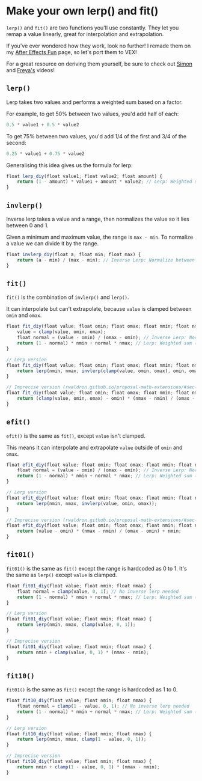 # Make your own lerp() and fit()
`lerp()` and `fit()` are two functions you'll use constantly. They let you remap a value linearly, great for interpolation and extrapolation.

If you've ever wondered how they work, look no further! I remade them on my [After Effects Fun](https://github.com/MysteryPancake/After-Effects-Fun) page, so let's port them to VEX!

For a great resource on deriving them yourself, be sure to check out [Simon](https://www.youtube.com/watch?v=YJB1QnEmlTs) and [Freya's](https://www.youtube.com/watch?v=aVwxzDHniEw) videos!

## `lerp()`
Lerp takes two values and performs a weighted sum based on a factor.

For example, to get 50% between two values, you'd add half of each:

```js
0.5 * value1 + 0.5 * value2
```

To get 75% between two values, you'd add 1/4 of the first and 3/4 of the second:

```js
0.25 * value1 + 0.75 * value2
```

Generalising this idea gives us the formula for lerp:

```js
float lerp_diy(float value1; float value2; float amount) {
	return (1 - amount) * value1 + amount * value2; // Lerp: Weighted sum (e.g. 25% of value 1, 75% of value 2)
}
```

## `invlerp()`
Inverse lerp takes a value and a range, then normalizes the value so it lies between 0 and 1.

Given a minimum and maximum value, the range is `max - min`. To normalize a value we can divide it by the range.

```js
float invlerp_diy(float a; float min; float max) {
	return (a - min) / (max - min); // Inverse Lerp: Normalize between 0 and 1 (cannot exceed)
}
```

## `fit()`
`fit()` is the combination of `invlerp()` and `lerp()`.

It can interpolate but can't extrapolate, because `value` is clamped between `omin` and `omax`.

```js
float fit_diy(float value; float omin; float omax; float nmin; float nmax) {
	value = clamp(value, omin, omax);
	float normal = (value - omin) / (omax - omin); // Inverse Lerp: Normalize between 0 and 1 (cannot exceed)
	return (1 - normal) * nmin + normal * nmax; // Lerp: Weighted sum (e.g. 25% of value 1, 75% of value 2)
}
```

```js
// Lerp version
float fit_diy(float value; float omin; float omax; float nmin; float nmax) {
	return lerp(nmin, nmax, invlerp(clamp(value, omin, omax), omin, omax));
}
```

```js
// Imprecise version (rwaldron.github.io/proposal-math-extensions/#sec-math.scale)
float fit_diy(float value; float omin; float omax; float nmin; float nmax) {
	return (clamp(value, omin, omax) - omin) * (nmax - nmin) / (omax - omin) + nmin;
}
```

## `efit()`
`efit()` is the same as `fit()`, except `value` isn't clamped.

This means it can interpolate and extrapolate `value` outside of `omin` and `omax`.

```js
float efit_diy(float value; float omin; float omax; float nmin; float nmax) {
	float normal = (value - omin) / (omax - omin); // Inverse Lerp: Normalize between 0 and 1 (can exceed)
	return (1 - normal) * nmin + normal * nmax; // Lerp: Weighted sum (e.g. 25% of value 1, 75% of value 2)
}
```

```js
// Lerp version
float efit_diy(float value; float omin; float omax; float nmin; float nmax) {
	return lerp(nmin, nmax, invlerp(value, omin, omax));
}
```

```js
// Imprecise version (rwaldron.github.io/proposal-math-extensions/#sec-math.scale)
float efit_diy(float value; float omin; float omax; float nmin; float nmax) {
	return (value - omin) * (nmax - nmin) / (omax - omin) + nmin;
}
```

## `fit01()`
`fit01()` is the same as `fit()` except the range is hardcoded as 0 to 1. It's the same as `lerp()` except `value` is clamped.

```js
float fit01_diy(float value; float nmin; float nmax) {
	float normal = clamp(value, 0, 1); // No inverse lerp needed
	return (1 - normal) * nmin + normal * nmax; // Lerp: Weighted sum (e.g. 25% of value 1, 75% of value 2)
}
```

```js
// Lerp version
float fit01_diy(float value; float nmin; float nmax) {
	return lerp(nmin, nmax, clamp(value, 0, 1));
}
```

```js
// Imprecise version
float fit01_diy(float value; float nmin; float nmax) {
	return nmin + clamp(value, 0, 1) * (nmax - nmin);
}
```

## `fit10()`
`fit01()` is the same as `fit()` except the range is hardcoded as 1 to 0.

```js
float fit10_diy(float value; float nmin; float nmax) {
	float normal = clamp(1 - value, 0, 1); // No inverse lerp needed
	return (1 - normal) * nmin + normal * nmax; // Lerp: Weighted sum (e.g. 25% of value 1, 75% of value 2)
}
```

```js
// Lerp version
float fit10_diy(float value; float nmin; float nmax) {
	return lerp(nmin, nmax, clamp(1 - value, 0, 1));
}
```

```js
// Imprecise version
float fit10_diy(float value; float nmin; float nmax) {
	return nmin + clamp(1 - value, 0, 1) * (nmax - nmin);
}
```
